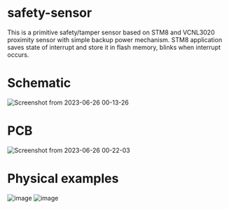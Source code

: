 # safety-sensor

This is a primitive safety/tamper sensor based on STM8 and VCNL3020 proximity sensor with simple backup power mechanism. STM8 application saves state
of interrupt and store it in flash memory, blinks when interrupt occurs.

# Schematic

![Screenshot from 2023-06-26 00-13-26](https://github.com/fr0st61te/safety-sensor/assets/5061144/77a288cc-300a-44c7-9ee2-0ee4100513a3)

# PCB

![Screenshot from 2023-06-26 00-22-03](https://github.com/fr0st61te/safety-sensor/assets/5061144/4d329339-9f56-4532-8951-dca515b62bfe)

# Physical examples

![image](https://github.com/fr0st61te/safety-sensor/assets/5061144/26ee6b9b-e8ab-4459-86e8-d186166edfe0)
![image](https://github.com/fr0st61te/safety-sensor/assets/5061144/2826bec3-111b-4650-9756-ff27018ef457)
